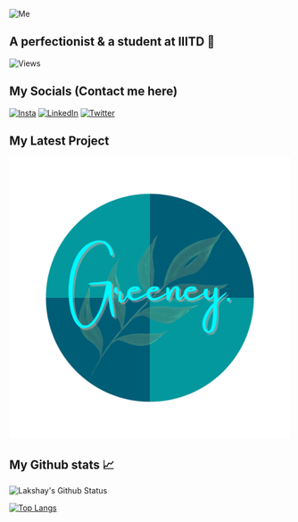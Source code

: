![Me](https://i.imgur.com/J7GZVnW.png)

## A perfectionist & a student at IIITD 🏫

![Views](https://komarev.com/ghpvc/?username=lakshaybhushan&style=for-the-badge&color=blue)


## My Socials (Contact me here)
<a href="https://www.instagram.com/lakshaybhushan"><img alt="Insta" src="https://img.shields.io/badge/Instagram-%23E4405F.svg?style=for-the-badge&logo=Instagram&logoColor=white"></a>
<a href="https://www.linkedin.com/in/lakshay-bhushan-42209920a/"><img alt="LinkedIn" src="https://img.shields.io/badge/linkedin-%230077B5.svg?style=for-the-badge&logo=linkedin&logoColor=white"></a>
<a href="https://www.twitter.com/lakshaybhushan"><img alt="Twitter" src="https://img.shields.io/badge/Twitter-%231DA1F2.svg?style=for-the-badge&logo=Twitter&logoColor=white" width= "50" height="50"></a>

## My Latest Project 
<a href="https://marketplace.visualstudio.com/items?itemName=LakshayBhushan.greeney-theme&ssr=false#overview"><img alt="Greeney" src="https://github.com/lakshaybhushan/greeney-theme/blob/main/Images/Greeney.png"></a>

## My Github stats 📈
![Lakshay's Github Status](https://github-readme-stats.vercel.app/api?username=lakshaybhushan&show_icons=true&theme=algolia)

[![Top Langs](https://github-readme-stats.vercel.app/api/top-langs/?username=lakshaybhushan&theme=algolia&layout=compact)](https://github.com/lakshaybhushan/github-readme-stats)
